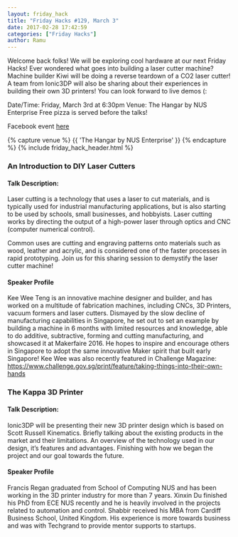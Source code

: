 ```yaml
---
layout: friday_hack
title: "Friday Hacks #129, March 3"
date: 2017-02-28 17:42:59
categories: ["Friday Hacks"]
author: Ramu
---
```


Welcome back folks! We will be exploring cool hardware at our next Friday Hacks! Ever wondered what goes into building a laser cutter machine? Machine builder Kiwi will be doing a reverse teardown of a CO2 laser cutter! A team from Ionic3DP will also be sharing about their experiences in building their own 3D printers! You can look forward to live demos (:

Date/Time: Friday, March 3rd at 6:30pm
Venue: The Hangar by NUS Enterprise
Free pizza is served before the talks!

Facebook event [here](https://www.facebook.com/events/139093879943292/)

{% capture venue %}
    {{ 'The Hangar by NUS Enterprise' }}
{% endcapture %}
{% include friday_hack_header.html %}

### An Introduction to DIY Laser Cutters

#### Talk Description:

Laser cutting is a technology that uses a laser to cut materials, and is typically used for industrial manufacturing applications, but is also starting to be used by schools, small businesses, and hobbyists. Laser cutting works by directing the output of a high-power laser through optics and CNC (computer numerical control).

Common uses are cutting and engraving patterns onto materials such as wood, leather and acrylic, and is considered one of the faster processes in rapid prototyping. Join us for this sharing session to demystify the laser cutter machine!

#### Speaker Profile

Kee Wee Teng is an innovative machine designer and builder, and has worked on a multitude of fabrication machines, including CNCs, 3D Printers, vacuum formers and laser cutters. Dismayed by the slow decline of manufacturing capabilities in Singapore, he set out to set an example by building a machine in 6 months with limited resources and knowledge, able to do additive, subtractive, forming and cutting manufacturing, and showcased it at Makerfaire 2016. He hopes to inspire and encourage others in Singapore to adopt the same innovative Maker spirit that built early Singapore! Kee Wee was also recently featured in Challenge Magazine: https://www.challenge.gov.sg/print/feature/taking-things-into-their-own-hands

### The Kappa 3D Printer

#### Talk Description:

Ionic3DP will be presenting their new 3D printer design which is based on Scott Russell Kinematics. Briefly talking about the existing products in the market and their limitations. An overview of the technology used in our design, it’s features and advantages. Finishing with how we began the project and our goal towards the future.

#### Speaker Profile

Francis Regan graduated from School of Computing NUS and has been working in the 3D printer industry for more than 7 years. Xinxin Du finished his PhD from ECE NUS recently and he is heavily involved in the projects related to automation and control. Shabbir received his MBA from Cardiff Business School, United Kingdom. His experience is more towards business and was with Techgrand to provide mentor supports to startups.